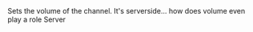 <function name="SetVolume" parent="IGModAudioChannel" type="classfunc">
	<description>
		Sets the volume of the channel.
		<note>
			It's serverside... how does volume even play a role
		</note>
	</description>
	<realm>Server</realm>
	<args>
		<arg name="playbackRate" type="number"></arg>
	</args>
</function>